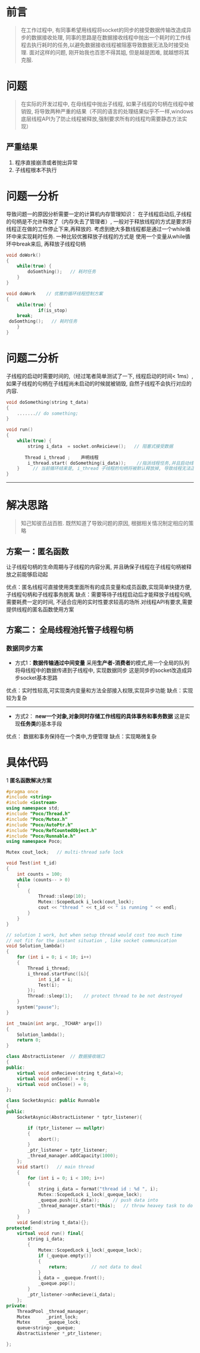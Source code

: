# 前言
> 在工作过程中, 有同事希望用线程将socket的同步的接受数据传输改造成异步的数据接收处理, 同事的思路是在数据接收线程中抛出一个耗时的工作线程去执行耗时的任务,以避免数据接收线程被阻塞导致数据无法及时接受处理. 
面对这样的问题, 刚开始我也百思不得其姐, 但是越是困难, 就越想将其克服. 

# 问题
> 在实际的开发过程中, 在母线程中抛出子线程, 如果子线程的句柄在线程中被销毁, 将导致两种严重的结果（不同的语言的处理结果似乎不一样,windows底层线程API为了防止线程被释放,强制要求所有的线程均需要静态方法实现）

## 严重结果
1. 程序直接崩溃或者抛出异常
2. 子线程根本不执行


# 问题一分析
导致问题一的原因分析需要一定的计算机内存管理知识：
在子线程启动后,子线程的句柄是不允许释放了（内存失去了管理者）, 一般对于释放线程的方式是要求将线程正在做的工作停止下来,再释放的. 考虑到绝大多数线程都是通过一个while循环中来实现耗时任务.
一种比较优雅释放子线程的方式是 使用一个变量从while循环中break来后, 再释放子线程句柄 

``` C++
void doWork()
{
    while(true) {
        doSomthing();   // 耗时任务
    }
}

void doWork    // 优雅的循环线程控制方案
{
    while(true) {
            if(is_stop)
    break;
 doSomthing();   // 耗时任务
    }
}

```

# 问题二分析
子线程的启动时需要时间的,（经过笔者简单测试了一下, 线程启动的时间< 1ms）, 如果子线程的句柄在子线程尚未启动的时候就被销毁, 自然子线程不会执行对应的内容. 

```C++
void doSomething(string t_data)
{
    .......// do something;
}

void run()
{
    while(true) {
        string i_data  = socket.onReicieve();   // 阻塞式接受数据
      
       Thread i_thread ;    声明线程
        i_thread.start( doSomething(i_data));    //指派线程任务,并且启动线程
    }     // 当前循环结束是, i_thread 子线程的句柄将被默认释放掉, 导致线程无法正常中
}
```

------------------------------

# 解决思路
> 知己知彼百战百胜. 既然知道了导致问题的原因, 根据相关情况制定相应的策略

## 方案一：**匿名函数**
让子线程句柄的生命周期与子线程的内容分离, 并且确保子线程在子线程句柄被释放之前能够启动起

优点：匿名线程可直接使用类里面所有的成员变量和成员函数,实现简单快捷方便, 子线程句柄和子线程事务脱离
缺点：需要等待子线程启动后才能释放子线程句柄,需要耗费一定的时间, 不适合应用的实时性要求较高的场所.对线程API有要求,需要提供线程的匿名函数使用方案

## 方案二： **全局线程池托管子线程句柄**
### 数据同步方案 
- 方式1：**数据传输通过中间变量**
采用**生产者-消费者**的模式,用一个全局的队列将母线程中的数据传递到子线程中, 实现数据同步
这是同步的socket改造成异步socket基本思路

优点：实时性较高,可实现类内变量和方法全部接入权限,实现异步功能
缺点：实现较为复杂

---------------------
- 方式2： **new一个对象,对象同时存储工作线程的具体事务和事务数据** 这是实现**任务类**的基本手段

优点： 数据和事务保持在一个类中,方便管理
缺点：实现略微复杂

# 具体代码
1 **匿名函数解决方案**

```C++
#pragma once
#include <string>
#include <iostream>
using namespace std;
#include "Poco/Thread.h"
#include "Poco/Mutex.h"
#include "Poco/AutoPtr.h"
#include "Poco/RefCountedObject.h"
#include "Poco/Runnable.h"
using namespace Poco;

Mutex cout_lock;   // multi-thread safe lock 

void Test(int t_id)
{
	int counts = 100;
	while (counts-- > 0)
	{
		{
			Thread::sleep(10);
			Mutex::ScopedLock i_lock(cout_lock);
			cout << "thread " << t_id << " is running " << endl;
		}
	}
}

// solution 1 work, but when setup thread would cost too much time 
// not fit for the instant situation , like socket communication 
void Solution_lambda()
{
	for (int i = 0; i < 10; i++)
	{
		Thread i_thread;
		i_thread.startFunc([&]{
			int i_id = i;
			Test(i);
		});
		Thread::sleep(1);    // protect thread to be not destroyed
	}
	system("pause");
}

int _tmain(int argc, _TCHAR* argv[])
{
    Solution_lambda();
	return 0;
}

```


```c++
class AbstractListener  // 数据接收端口
{
public:
	virtual void onRecieve(string t_data)=0;
	virtual void onSend() = 0;
	virtual void onClose() = 0; 
};

class SocketAsynic: public Runnable
{
public:
	SocketAsynic(AbstractListener * tptr_listener){

		if (tptr_listener == nullptr)
		{
			abort();
		}
		_ptr_listener = tptr_listener;
		_thread_manager.addCapacity(1000);
	};
	void start()   // main thread 
	{
		for (int i = 0; i < 100; i++)
		{
			string i_data = format("thread id : %d ", i);
			Mutex::ScopedLock i_lock(_queque_lock);
			_queque.push((i_data));		// push data into 
			_thread_manager.start(*this);   // throw heavey task to do 
		}
	}
	void Send(string t_data){};
protected:
	virtual void run() final{
		string i_data;
		{
			Mutex::ScopedLock i_lock(_queque_lock);
			if (_queque.empty())
			{
				return;			// not data to deal
			}
			i_data = _queque.front();
			_queque.pop();
		}
		_ptr_listener->onRecieve(i_data);
	};
private:
	ThreadPool _thread_manager;
	Mutex	   _print_lock;
	Mutex	   _queque_lock;
	queue<string> _queque;
	AbstractListener *_ptr_listener;

};

```
